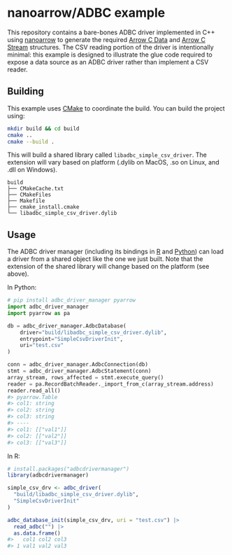 
# nanoarrow/ADBC example

This repository contains a bare-bones ADBC driver implemented in C++ using
[nanoarrow](https://arrow.apache.org/nanoarrow) to generate the required
[Arrow C Data](https://arrow.apache.org/docs/format/CDataInterface.html) and
[Arrow C Stream](https://arrow.apache.org/docs/format/CStreamInterface.html)
structures. The CSV reading portion of the driver is intentionally minimal:
this example is designed to illustrate the glue code required to expose
a data source as an ADBC driver rather than implement a CSV reader.

## Building

This example uses [CMake](https://cmake.org/) to coordinate the build.
You can build the project using:

```bash
mkdir build && cd build
cmake ..
cmake --build .
```

This will build a shared library called `libadbc_simple_csv_driver`. The
extension will vary based on platform (.dylib on MacOS, .so on Linux,
and .dll on Windows).

```
build
├── CMakeCache.txt
├── CMakeFiles
├── Makefile
├── cmake_install.cmake
└── libadbc_simple_csv_driver.dylib
```

## Usage

The ADBC driver manager (including its bindings in
[R](https://github.com/apache/arrow-adbc/tree/main/r/adbcdrivermanager) and [Python](https://arrow.apache.org/adbc/main/python/driver_manager.html))
can load a driver from a shared object like the one we just built. Note that
the extension of the shared library will change based on the platform
(see above).

In Python:

```python
# pip install adbc_driver_manager pyarrow
import adbc_driver_manager
import pyarrow as pa

db = adbc_driver_manager.AdbcDatabase(
    driver="build/libadbc_simple_csv_driver.dylib",
    entrypoint="SimpleCsvDriverInit",
    uri="test.csv"
)

conn = adbc_driver_manager.AdbcConnection(db)
stmt = adbc_driver_manager.AdbcStatement(conn)
array_stream, rows_affected = stmt.execute_query()
reader = pa.RecordBatchReader._import_from_c(array_stream.address)
reader.read_all()
#> pyarrow.Table
#> col1: string
#> col2: string
#> col3: string
#> ----
#> col1: [["val1"]]
#> col2: [["val2"]]
#> col3: [["val3"]]
```

In R:

```r
# install.packages("adbcdrivermanager")
library(adbcdrivermanager)

simple_csv_drv <- adbc_driver(
  "build/libadbc_simple_csv_driver.dylib",
  "SimpleCsvDriverInit"
)

adbc_database_init(simple_csv_drv, uri = "test.csv") |>
  read_adbc("") |>
  as.data.frame()
#>   col1 col2 col3
#> 1 val1 val2 val3
```
